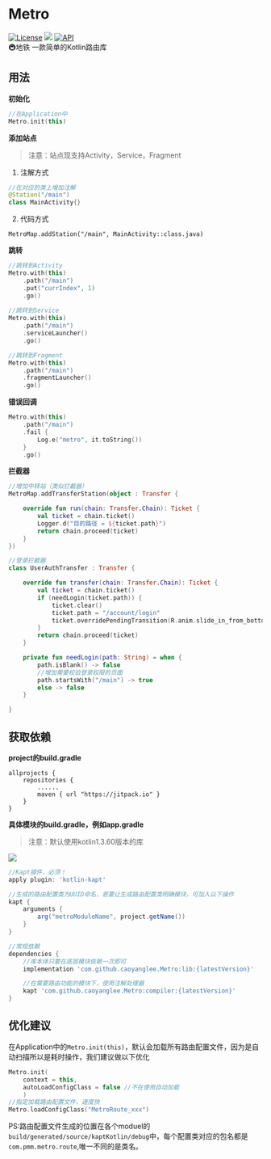 # Metro
[![License](https://img.shields.io/npm/l/mithril.svg)](https://www.npmjs.com/package/mithril)
[![](https://jitpack.io/v/caoyanglee/Metro.svg)](https://jitpack.io/#caoyanglee/Metro)
[![API](https://img.shields.io/badge/API-21%2B-brightgreen.svg?style=flat)](https://android-arsenal.com/api?level=21)
<br>
🚇地铁 一款简单的Kotlin路由库

## 用法

**初始化**
```kotlin  
//在Application中
Metro.init(this)
```

**添加站点** 
> 注意：站点现支持Activity，Service，Fragment

1. 注解方式
```kotlin
//在对应的类上增加注解
@Station("/main")
class MainActivity{}
```

2. 代码方式
```kotin
MetroMap.addStation("/main", MainActivity::class.java)
```

**跳转**
```kotlin
//跳转到Activity
Metro.with(this)
    .path("/main")
    .put("currIndex", 1)
    .go()
    
//跳转到Service
Metro.with(this)
    .path("/main")
    .serviceLauncher()
    .go()

//跳转到Fragment
Metro.with(this)
    .path("/main")
    .fragmentLauncher()
    .go()
```

**错误回调**
```kotlin 
Metro.with(this)
    .path("/main")
    .fail {
        Log.e("metro", it.toString())
    }
    .go()
```

**拦截器**
```kotlin
//增加中转站（类似拦截器）
MetroMap.addTransferStation(object : Transfer {

    override fun run(chain: Transfer.Chain): Ticket {
        val ticket = chain.ticket()
        Logger.d("目的路径 = ${ticket.path}")
        return chain.proceed(ticket)
    }
})
```
```kotlin
//登录拦截器
class UserAuthTransfer : Transfer {

    override fun transfer(chain: Transfer.Chain): Ticket {
        val ticket = chain.ticket()
        if (needLogin(ticket.path)) {
            ticket.clear()
            ticket.path = "/account/login"
            ticket.overridePendingTransition(R.anim.slide_in_from_bottom, R.anim.noting)
        }
        return chain.proceed(ticket)
    }

    private fun needLogin(path: String) = when {
        path.isBlank() -> false
        //增加需要校验登录权限的页面
        path.startsWith("/main") -> true
        else -> false
    }

}
```

## 获取依赖

**project的build.gradle**

```
allprojects {
    repositories {
        ......       
        maven { url "https://jitpack.io" } 
    }
}
```
**具体模块的build.gradle，例如app.gradle**
> 注意：默认使用kotlin1.3.60版本的库

[![](https://jitpack.io/v/caoyanglee/Metro.svg)](https://jitpack.io/#caoyanglee/Metro)

```gradle
//Kapt插件，必须！
apply plugin: 'kotlin-kapt'

//生成的路由配置类为UUID命名，若要让生成路由配置类明确模块，可加入以下操作
kapt {
    arguments {
        arg("metroModuleName", project.getName())
    }
}

//常规依赖
dependencies {
    //库本体只要在底层模块依赖一次即可
    implementation 'com.github.caoyanglee.Metro:lib:{latestVersion}'

    //在需要路由功能的模块下，使用注解处理器
    kapt 'com.github.caoyanglee.Metro:compiler:{latestVersion}'
}

```

## 优化建议
在Application中的`Metro.init(this)`，默认会加载所有路由配置文件，因为是自动扫描所以是耗时操作，我们建议做以下优化

```kotlin  
Metro.init(
    context = this,
    autoLoadConfigClass = false //不在使用自动加载
    )
//指定加载路由配置文件，速度快
Metro.loadConfigClass("MetroRoute_xxx")
```

PS:路由配置文件生成的位置在各个moduel的`build/generated/source/kaptKotlin/debug`中，每个配置类对应的包名都是`com.pmm.metro.route`,唯一不同的是类名。
